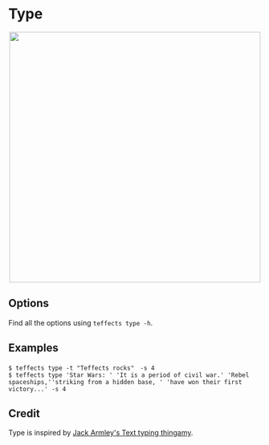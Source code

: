 # Type

<p align="center">
<img width="500" src="https://raw.githubusercontent.com/shinokada/teffects/main/images/type.gif" />
</p>

## Options

Find all the options using `teffects type -h`.

## Examples

```
$ teffects type -t "Teffects rocks"　-s 4
$ teffects type 'Star Wars: ' 'It is a period of civil war.' 'Rebel spaceships,''striking from a hidden base, ' 'have won their first victory...' -s 4
```

## Credit

Type is inspired by [Jack Armley's Text typing thingamy](https://codepen.io/jackarmley/pen/WvGJPB).

